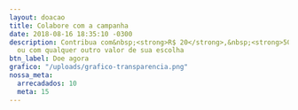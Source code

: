 ```yaml
---
layout: doacao
title: Colabore com a campanha
date: 2018-08-16 18:35:10 -0300
description: Contribua com&nbsp;<strong>R$ 20</strong>,&nbsp;<strong>50</strong>,&nbsp;<strong>100</strong>,&nbsp;<strong>250</strong>,
  ou com qualquer outro valor de sua escolha
btn_label: Doe agora
grafico: "/uploads/grafico-transparencia.png"
nossa_meta:
  arrecadados: 10
  meta: 15
---
```


